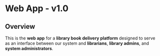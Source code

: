 # Web App - v1.0

## Overview
This is the **web app** for a **library book delivery platform** designed to serve as an interface between our system and **librarians**, **library admins**, and **system administrators**. 